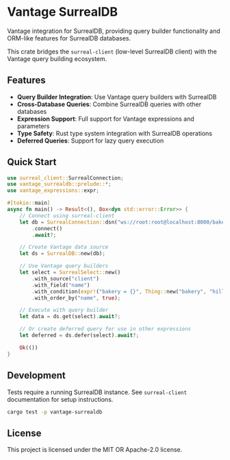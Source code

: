 # Vantage SurrealDB

Vantage integration for SurrealDB, providing query builder functionality and ORM-like features for SurrealDB databases.

This crate bridges the `surreal-client` (low-level SurrealDB client) with the Vantage query building ecosystem.

## Features

- **Query Builder Integration**: Use Vantage query builders with SurrealDB
- **Cross-Database Queries**: Combine SurrealDB queries with other databases
- **Expression Support**: Full support for Vantage expressions and parameters
- **Type Safety**: Rust type system integration with SurrealDB operations
- **Deferred Queries**: Support for lazy query execution

## Quick Start

```rust
use surreal_client::SurrealConnection;
use vantage_surrealdb::prelude::*;
use vantage_expressions::expr;

#[tokio::main]
async fn main() -> Result<(), Box<dyn std::error::Error>> {
    // Connect using surreal-client
    let db = SurrealConnection::dsn("ws://root:root@localhost:8000/bakery/v1")?
        .connect()
        .await?;

    // Create Vantage data source
    let ds = SurrealDB::new(db);

    // Use Vantage query builders
    let select = SurrealSelect::new()
        .with_source("client")
        .with_field("name")
        .with_condition(expr!("bakery = {}", Thing::new("bakery", "hill_valley")))
        .with_order_by("name", true);

    // Execute with query builder
    let data = ds.get(select).await?;

    // Or create deferred query for use in other expressions
    let deferred = ds.defer(select).await?;

    Ok(())
}
```

## Development

Tests require a running SurrealDB instance. See `surreal-client` documentation for setup instructions.

```bash
cargo test -p vantage-surrealdb
```

## License

This project is licensed under the MIT OR Apache-2.0 license.
